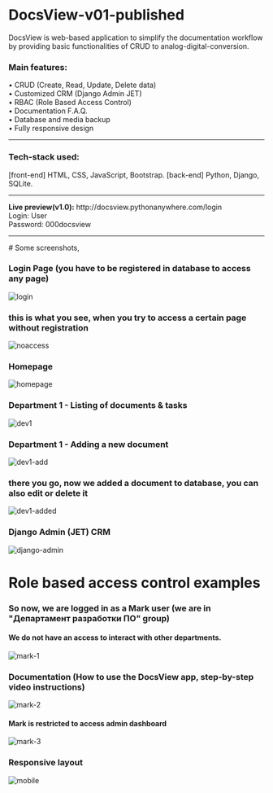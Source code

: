 # DocsView-v01-published
DocsView is web-based application to simplify the documentation workflow by providing basic functionalities of CRUD to analog-digital-conversion.

<b><h3>Main features:</h3></b> 
• CRUD (Create, Read, Update, Delete data)  
• Customized CRM (Django Admin JET)  
• RBAC (Role Based Access Control)  
• Documentation F.A.Q.  
• Database and media backup  
• Fully responsive design   
<hr>
<b><h3>Tech-stack used: </h3></b>
[front-end] HTML, CSS, JavaScript, Bootstrap. [back-end] Python, Django, SQLite.
<hr>
<b>Live preview(v1.0):</b> http://docsview.pythonanywhere.com/login 
<br>Login: User
<br>Password: 000docsview

<hr>
# Some screenshots,  

### Login Page (you have to be registered in database to access any page)  
![login](https://user-images.githubusercontent.com/50765400/118021373-9b6b2280-b374-11eb-8d37-1156d9039ef6.JPG)


### this is what you see, when you try to access a certain page without registration  
![noaccess](https://user-images.githubusercontent.com/50765400/118021184-652da300-b374-11eb-89fe-d7ecc0d93780.JPG)

### Homepage
![homepage](https://user-images.githubusercontent.com/50765400/118021644-e5ec9f00-b374-11eb-800e-bc9e836e1480.JPG)

### Department 1 - Listing of documents & tasks
![dev1](https://user-images.githubusercontent.com/50765400/118021864-20563c00-b375-11eb-8db1-f68408da07af.JPG)

### Department 1 - Adding a new document
![dev1-add](https://user-images.githubusercontent.com/50765400/118021996-4b409000-b375-11eb-9ebb-5edbae61adda.JPG)

### there you go, now we added a document to database, you can also edit or delete it
![dev1-added](https://user-images.githubusercontent.com/50765400/118022189-8347d300-b375-11eb-91c7-5ca88233f38b.JPG)

### Django Admin (JET) CRM
![django-admin](https://user-images.githubusercontent.com/50765400/118022466-d457c700-b375-11eb-836d-8a31422786e8.JPG)

# Role based access control examples  
### So now, we are logged in as a Mark user (we are in "Департамент разработки ПО" group)   
#### We do not have an access to interact with other departments.
![mark-1](https://user-images.githubusercontent.com/50765400/118023105-91e2ba00-b376-11eb-8088-92f6af68ce87.JPG)

### Documentation (How to use the DocsView app, step-by-step video instructions)  
![mark-2](https://user-images.githubusercontent.com/50765400/118023339-e0905400-b376-11eb-9c00-fba007111d17.JPG)

#### Mark is restricted to access admin dashboard
![mark-3](https://user-images.githubusercontent.com/50765400/118023521-10d7f280-b377-11eb-8eab-93ed2b2bcd05.JPG)

### Responsive layout
![mobile](https://user-images.githubusercontent.com/50765400/118024042-aa9f9f80-b377-11eb-9ab0-991cf7fc049b.JPG)


